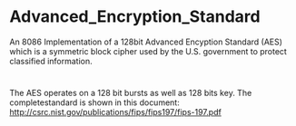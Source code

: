 # Advanced_Encryption_Standard
An 8086 Implementation of a 128bit Advanced Encyption Standard (AES) which is a symmetric block cipher used by the U.S. government to protect classified information. 
#
The AES operates on a 128 bit bursts as well as 128 bits key. The completestandard is shown in this document: http://csrc.nist.gov/publications/fips/fips197/fips-197.pdf
